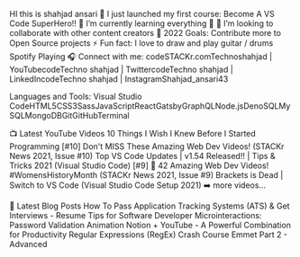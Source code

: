 HI this is shahjad ansari
🔭 I just launched my first course: Become A VS Code SuperHero!!
🌱 I’m currently learning everything 🤣
👯 I’m looking to collaborate with other content creators
🥅 2022 Goals: Contribute more to Open Source projects
⚡ Fun fact: I love to draw and play guitar / drums
Spotify Playing 🎧
Connect with me:
codeSTACKr.comTechnoshahjad | YouTubecodeTechno shahjad | TwittercodeTechno shahjad | LinkedIncodeTechno shahjad | InstagramShahjad_ansari43


Languages and Tools:
Visual Studio CodeHTML5CSS3SassJavaScriptReactGatsbyGraphQLNode.jsDenoSQLMySQLMongoDBGitGitHubTerminal



📺 Latest YouTube Videos
10 Things I Wish I Knew Before I Started Programming
[#10] Don't MISS These Amazing Web Dev Videos! (STACKr News 2021, Issue #10)
Top VS Code Updates | v1.54 Released!! | Tips & Tricks 2021 (Visual Studio Code)
[#9] 🤯 42 Amazing Web Dev Videos! #WomensHistoryMonth (STACKr News 2021, Issue #9)
Brackets is Dead | Switch to VS Code (Visual Studio Code Setup 2021)
➡️ more videos...

📕 Latest Blog Posts
How To Pass Application Tracking Systems (ATS) & Get Interviews - Resume Tips for Software Developer
Microinteractions: Password Validation Animation
Notion + YouTube - A Powerful Combination for Productivity
Regular Expressions (RegEx) Crash Course
Emmet Part 2 - Advanced

